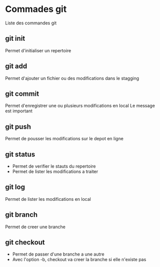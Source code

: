 # Commades git

Liste des commandes git

## git init
Permet d'initialiser un repertoire

## git add
Permet d'ajouter un fichier ou des modifications dans le stagging

## git commit
Permet d'enregistrer une ou plusieurs modifications en local
Le message est important

## git push
Permet de pousser les modifications sur le depot en ligne

## git status
- Permet de verifier le stauts du repertoire
- Permet de lister les modifications a traiter

## git log
Permet de lister les modifications en local

## git branch
Permet de creer une branche

## git checkout
- Permet de passer d'une branche a une autre
- Avec l'option -b, checkout va creer la branche si elle n'existe pas